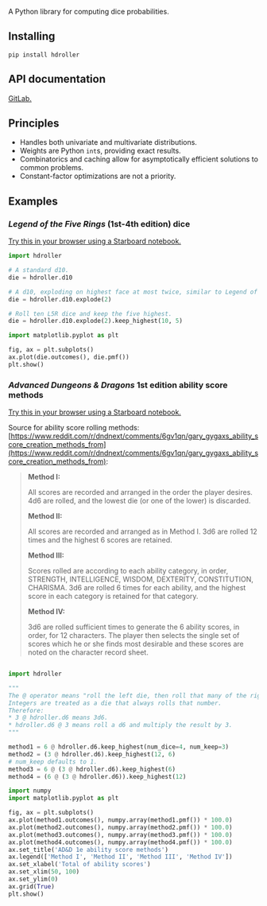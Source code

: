 A Python library for computing dice probabilities.

## Installing

```
pip install hdroller
```

## API documentation

[GitLab.](https://highdiceroller.gitlab.io/hdroller/apidoc/hdroller.html)

## Principles

* Handles both univariate and multivariate distributions.
* Weights are Python `int`s, providing exact results.
* Combinatorics and caching allow for asymptotically efficient solutions to common problems.
* Constant-factor optimizations are not a priority.

## Examples

### *Legend of the Five Rings* (1st-4th edition) dice

[Try this in your browser using a Starboard notebook.](https://starboard.gg/nb/nfmQTSp)

```python
import hdroller

# A standard d10.
die = hdroller.d10

# A d10, exploding on highest face at most twice, similar to Legend of the Five Rings.
die = hdroller.d10.explode(2)

# Roll ten L5R dice and keep the five highest.
die = hdroller.d10.explode(2).keep_highest(10, 5)

import matplotlib.pyplot as plt

fig, ax = plt.subplots()
ax.plot(die.outcomes(), die.pmf())
plt.show()
```

### *Advanced Dungeons & Dragons* 1st edition ability score methods

[Try this in your browser using a Starboard notebook.](https://starboard.gg/nb/nSMJ7hH)

Source for ability score rolling methods: [https://www.reddit.com/r/dndnext/comments/6gv1qn/gary_gygaxs_ability_score_creation_methods_from](https://www.reddit.com/r/dndnext/comments/6gv1qn/gary_gygaxs_ability_score_creation_methods_from):

> **Method I:**
>
> All scores are recorded and arranged in the order the player desires. 4d6 are rolled, and the lowest die (or one of the lower) is discarded.
>
> **Method II:**
>
> All scores are recorded and arranged as in Method I. 3d6 are rolled 12 times and the highest 6 scores are retained.
>
> **Method III:**
>
> Scores rolled are according to each ability category, in order, STRENGTH, INTELLIGENCE, WISDOM, DEXTERITY, CONSTITUTION, CHARISMA. 3d6 are rolled 6 times for each ability, and the highest score in each category is retained for that category.
>
> **Method IV:**
>
> 3d6 are rolled sufficient times to generate the 6 ability scores, in order, for 12 characters. The player then selects the single set of scores which he or she finds most desirable and these scores are noted on the character record sheet.

```python

import hdroller

"""
The @ operator means "roll the left die, then roll that many of the right die and sum".
Integers are treated as a die that always rolls that number.
Therefore:
* 3 @ hdroller.d6 means 3d6.
* hdroller.d6 @ 3 means roll a d6 and multiply the result by 3.
"""

method1 = 6 @ hdroller.d6.keep_highest(num_dice=4, num_keep=3)
method2 = (3 @ hdroller.d6).keep_highest(12, 6)
# num_keep defaults to 1.
method3 = 6 @ (3 @ hdroller.d6).keep_highest(6)
method4 = (6 @ (3 @ hdroller.d6)).keep_highest(12)

import numpy
import matplotlib.pyplot as plt

fig, ax = plt.subplots()
ax.plot(method1.outcomes(), numpy.array(method1.pmf()) * 100.0)
ax.plot(method2.outcomes(), numpy.array(method2.pmf()) * 100.0)
ax.plot(method3.outcomes(), numpy.array(method3.pmf()) * 100.0)
ax.plot(method4.outcomes(), numpy.array(method4.pmf()) * 100.0)
ax.set_title('AD&D 1e ability score methods')
ax.legend(['Method I', 'Method II', 'Method III', 'Method IV'])
ax.set_xlabel('Total of ability scores')
ax.set_xlim(50, 100)
ax.set_ylim(0)
ax.grid(True)
plt.show()
```
